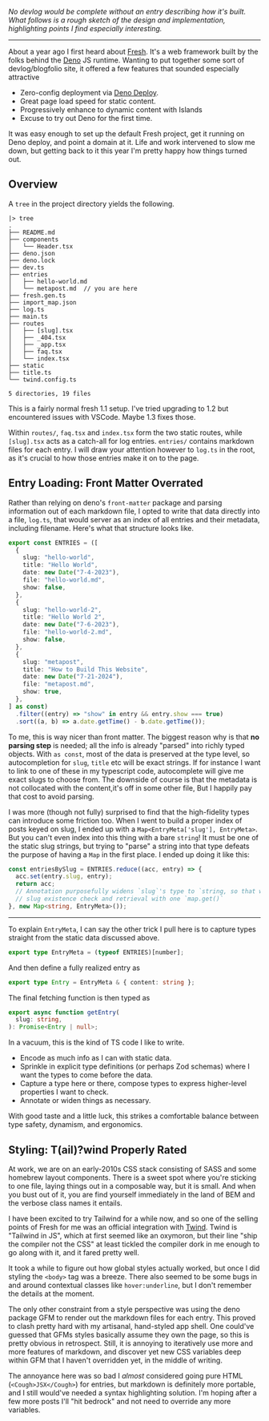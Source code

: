 _No devlog would be complete without an entry describing how it's built. What
follows is a rough sketch of the design and implementation, highlighting points
I find especially interesting._

---

About a year ago I first heard about [Fresh](https://fresh.deno.dev/). It's a
web framework built by the folks behind the [Deno](https://deno.land/) JS
runtime. Wanting to put together some sort of devlog/blogfolio site, it offered
a few features that sounded especially attractive

- Zero-config deployment via [Deno Deploy](https://deno.com/deploy).
- Great page load speed for static content.
- Progressively enhance to dynamic content with Islands
- Excuse to try out Deno for the first time.

It was easy enough to set up the default Fresh project, get it running on Deno
deploy, and point a domain at it. Life and work intervened to slow me down, but
getting back to it this year I'm pretty happy how things turned out.

## Overview

A `tree` in the project directory yields the following.

```text
|> tree
.
├── README.md
├── components
│   └── Header.tsx
├── deno.json
├── deno.lock
├── dev.ts
├── entries
│   ├── hello-world.md
│   └── metapost.md  // you are here
├── fresh.gen.ts
├── import_map.json
├── log.ts
├── main.ts
├── routes
│   ├── [slug].tsx
│   ├── _404.tsx
│   ├── _app.tsx
│   ├── faq.tsx
│   └── index.tsx
├── static
├── title.ts
└── twind.config.ts

5 directories, 19 files
```

This is a fairly normal fresh 1.1 setup. I've tried upgrading to 1.2 but
encountered issues with VSCode. Maybe 1.3 fixes those.

Within `routes/`, `faq.tsx` and `index.tsx` form the two static routes, while
`[slug].tsx` acts as a catch-all for log entries. `entries/` contains markdown
files for each entry. I will draw your attention however to `log.ts` in the
root, as it's crucial to how those entries make it on to the page.

## Entry Loading: Front Matter Overrated

Rather than relying on deno's `front-matter` package and parsing information out
of each markdown file, I opted to write that data directly into a file,
`log.ts`, that would server as an index of all entries and their metadata,
including filename. Here's what that structure looks like.

```ts
export const ENTRIES = ([
  {
    slug: "hello-world",
    title: "Hello World",
    date: new Date("7-4-2023"),
    file: "hello-world.md",
    show: false,
  },
  {
    slug: "hello-world-2",
    title: "Hello World 2",
    date: new Date("7-6-2023"),
    file: "hello-world-2.md",
    show: false,
  },
  {
    slug: "metapost",
    title: "How to Build This Website",
    date: new Date("7-21-2024"),
    file: "metapost.md",
    show: true,
  },
] as const)
  .filter((entry) => "show" in entry && entry.show === true)
  .sort((a, b) => a.date.getTime() - b.date.getTime());
```

To me, this is way nicer than front matter. The biggest reason why is that **no
parsing step** is needed; all the info is already "parsed" into richly typed
objects. With `as const`, most of the data is preserved at the type level, so
autocompletion for `slug`, `title` etc will be exact strings. If for instance I
want to link to one of these in my typescript code, autocomplete will give me
exact slugs to choose from. The downside of course is that the metadata is not
collocated with the content,it's off in some other file, But I happily pay that
cost to avoid parsing.

I was more (though not fully) surprised to find that the high-fidelity types can
introduce some friction too. When I went to build a proper index of posts keyed
on slug, I ended up with a `Map<EntryMeta['slug'], EntryMeta>`. But you can't
even index into this thing with a bare `string`! It must be one of the static
slug strings, but trying to "parse" a string into that type defeats the purpose
of having a `Map` in the first place. I ended up doing it like this:

```ts
const entriesBySlug = ENTRIES.reduce((acc, entry) => {
  acc.set(entry.slug, entry);
  return acc;
  // Annotation purposefully widens `slug`'s type to `string, so that we can do
  // slug existence check and retrieval with one `map.get()`
}, new Map<string, EntryMeta>());
```

---

To explain `EntryMeta`, I can say the other trick I pull here is to capture
types straight from the static data discussed above.

```ts
export type EntryMeta = (typeof ENTRIES)[number];
```

And then define a fully realized entry as

```ts
export type Entry = EntryMeta & { content: string };
```

The final fetching function is then typed as

```ts
export async function getEntry(
  slug: string,
): Promise<Entry | null>;
```

In a vacuum, this is the kind of TS code I like to write.

- Encode as much info as I can with static data.
- Sprinkle in explicit type definitions (or perhaps Zod schemas) where I want
  the types to come before the data.
- Capture a type here or there, compose types to express higher-level properties
  I want to check.
- Annotate or widen things as necessary.

With good taste and a little luck, this strikes a comfortable balance between
type safety, dynamism, and ergonomics.

## Styling: T(ail)?wind Properly Rated

At work, we are on an early-2010s CSS stack consisting of SASS and some homebrew
layout components. There is a sweet spot where you're sticking to one file,
laying things out in a composable way, but it is small. And when you bust out of
it, you are find yourself immediately in the land of BEM and the verbose class
names it entails.

I have been excited to try Tailwind for a while now, and so one of the selling
points of Fresh for me was an official integration with [Twind](). Twind is
"Tailwind in JS", which at first seemed like an oxymoron, but their line "ship
the compiler not the CSS" at least tickled the compiler dork in me enough to go
along with it, and it fared pretty well.

It took a while to figure out how global styles actually worked, but once I did
styling the `<body>` tag was a breeze. There also seemed to be some bugs in and
around contextual classes like `hover:underline`, but I don't remember the
details at the moment.

The only other constraint from a style perspective was using the deno package
GFM to render out the markdown files for each entry. This proved to clash pretty
hard with my artisanal, hand-styled app shell. One could've guessed that GFMs
styles basically assume they own the page, so this is pretty obvious in
retrospect. Still, it is annoying to iteratively use more and more features of
markdown, and discover yet new CSS variables deep within GFM that I haven't
overridden yet, in the middle of writing.

The annoyance here was so bad I _almost_ considered going pure HTML
(`<Cough>JSX</Cough>`) for entries, but markdown is definitely more portable,
and I still would've needed a syntax highlighting solution. I'm hoping after a
few more posts I'll "hit bedrock" and not need to override any more variables.
